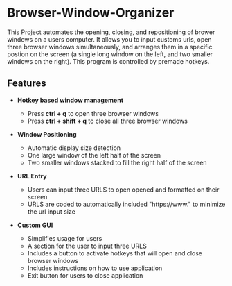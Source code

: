# Browser-Window-Organizer
This Project automates the opening, closing, and repositioning of brower windows on a users computer. It allows you to input customs urls, open three browser windows simultaneously, and arranges them in a specific postion on the screen (a single long window on the left, and two smaller windows on the right). This program is controlled by premade hotkeys.

## Features
- **Hotkey based window management**
  - Press **ctrl + q** to open three browser windows
  - Press **ctrl + shift + q** to close all three browser windows

- **Window Positioning**
  - Automatic display size detection
  - One large window of the left half of the screen
  - Two smaller windows stacked to fill the right half of the screen

- **URL Entry**
  - Users can input three URLS to open opened and formatted on their screen
  - URLS are coded to automatically included "https://www." to minimize the url input size
  
- **Custom GUI**
  - Simplifies usage for users
  - A section for the user to input three URLS
  - Includes a button to activate hotkeys that will open and close browser windows
  - Includes instructions on how to use application
  - Exit button for users to close application
